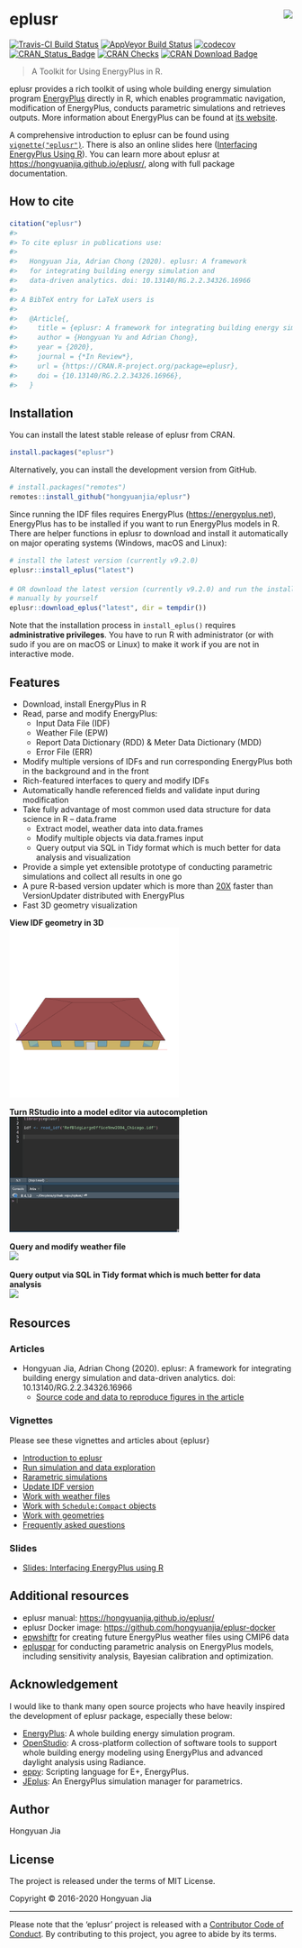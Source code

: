 
<!-- README.md is generated from README.Rmd. Please edit that file -->

# eplusr <img src="man/figures/logo.svg" align="right" />

[![Travis-CI Build
Status](https://travis-ci.com/hongyuanjia/eplusr.svg?branch=master)](https://travis-ci.com/hongyuanjia/eplusr)
[![AppVeyor Build
Status](https://ci.appveyor.com/api/projects/status/github/hongyuanjia/eplusr?branch=master&svg=true)](https://ci.appveyor.com/project/hongyuanjia/eplusr)
[![codecov](https://codecov.io/gh/hongyuanjia/eplusr/branch/master/graph/badge.svg)](https://codecov.io/gh/hongyuanjia/eplusr)
[![CRAN\_Status\_Badge](http://www.r-pkg.org/badges/version/eplusr)](https://cran.r-project.org/package=eplusr)
[![CRAN
Checks](https://cranchecks.info/badges/summary/eplusr)](https://cranchecks.info/pkgs/eplusr)
[![CRAN Download
Badge](https://cranlogs.r-pkg.org/badges/eplusr)](https://cran.r-project.org/package=eplusr)

> A Toolkit for Using EnergyPlus in R.

eplusr provides a rich toolkit of using whole building energy simulation
program [EnergyPlus](https://energyplus.net) directly in R, which
enables programmatic navigation, modification of EnergyPlus, conducts
parametric simulations and retrieves outputs. More information about
EnergyPlus can be found at [its website](https://energyplus.net).

A comprehensive introduction to eplusr can be found using
[`vignette("eplusr")`](https://hongyuanjia.github.io/eplusr/articles/eplusr.html).
There is also an online slides here ([Interfacing EnergyPlus Using
R](https://hongyuanjia.github.io/eplusrIntro/)). You can learn more
about eplusr at <https://hongyuanjia.github.io/eplusr/>, along with full
package documentation.

## How to cite

``` r
citation("eplusr")
#> 
#> To cite eplusr in publications use:
#> 
#>   Hongyuan Jia, Adrian Chong (2020). eplusr: A framework
#>   for integrating building energy simulation and
#>   data-driven analytics. doi: 10.13140/RG.2.2.34326.16966
#> 
#> A BibTeX entry for LaTeX users is
#> 
#>   @Article{,
#>     title = {eplusr: A framework for integrating building energy simulation and data-driven analytics},
#>     author = {Hongyuan Yu and Adrian Chong},
#>     year = {2020},
#>     journal = {*In Review*},
#>     url = {https://CRAN.R-project.org/package=eplusr},
#>     doi = {10.13140/RG.2.2.34326.16966},
#>   }
```

## Installation

You can install the latest stable release of eplusr from CRAN.

``` r
install.packages("eplusr")
```

Alternatively, you can install the development version from GitHub.

``` r
# install.packages("remotes")
remotes::install_github("hongyuanjia/eplusr")
```

Since running the IDF files requires EnergyPlus
(<https://energyplus.net>), EnergyPlus has to be installed if you want
to run EnergyPlus models in R. There are helper functions in eplusr to
download and install it automatically on major operating systems
(Windows, macOS and Linux):

``` r
# install the latest version (currently v9.2.0)
eplusr::install_eplus("latest")

# OR download the latest version (currently v9.2.0) and run the installer
# manually by yourself
eplusr::download_eplus("latest", dir = tempdir())
```

Note that the installation process in `install_eplus()` requires
**administrative privileges**. You have to run R with administrator (or
with sudo if you are on macOS or Linux) to make it work if you are not
in interactive mode.

## Features

  - Download, install EnergyPlus in R
  - Read, parse and modify EnergyPlus:
      - Input Data File (IDF)
      - Weather File (EPW)
      - Report Data Dictionary (RDD) & Meter Data Dictionary (MDD)
      - Error File (ERR)
  - Modify multiple versions of IDFs and run corresponding EnergyPlus
    both in the background and in the front
  - Rich-featured interfaces to query and modify IDFs
  - Automatically handle referenced fields and validate input during
    modification
  - Take fully advantage of most common used data structure for data
    science in R – data.frame
      - Extract model, weather data into data.frames
      - Modify multiple objects via data.frames input
      - Query output via SQL in Tidy format which is much better for
        data analysis and visualization
  - Provide a simple yet extensible prototype of conducting parametric
    simulations and collect all results in one go
  - A pure R-based version updater which is more than
    [20X](https://hongyuanjia.github.io/eplusr/articles/transition.html)
    faster than VersionUpdater distributed with EnergyPlus
  - Fast 3D geometry visualization

**View IDF geometry in 3D**  
<img src="https://github.com/hongyuanjia/eplusr/blob/master/tools/figures/view_geometry.gif?raw=true" width="60%" />

**Turn RStudio into a model editor via autocompletion**  
<img src="https://github.com/hongyuanjia/eplusr/blob/master/tools/figures/autocomplete.gif?raw=true" width="60%" />

**Query and modify weather file**  
<img src="https://github.com/hongyuanjia/eplusr/blob/master/tools/figures/epw.gif?raw=true" width="60%" />

**Query output via SQL in Tidy format which is much better for data
analysis**  
<img src="https://github.com/hongyuanjia/eplusr/blob/master/tools/figures/job.gif?raw=true" width="60%" />

## Resources

### Articles

  - Hongyuan Jia, Adrian Chong (2020). eplusr: A framework for
    integrating building energy simulation and data-driven analytics.
    doi: 10.13140/RG.2.2.34326.16966
      - [Source code and data to reproduce figures in the
        article](https://github.com/ideas-lab-nus/eplusr-paper)

### Vignettes

Please see these vignettes and articles about {eplusr}

  - [Introduction to
    eplusr](https://hongyuanjia.github.io/eplusr/articles/eplusr.html)
  - [Run simulation and data
    exploration](https://hongyuanjia.github.io/eplusr/articles/job.html)
  - [Rarametric
    simulations](https://hongyuanjia.github.io/eplusr/articles/param.html)
  - [Update IDF
    version](https://hongyuanjia.github.io/eplusr/articles/transition.html)
  - [Work with weather
    files](https://hongyuanjia.github.io/eplusr/articles/epw.html)
  - [Work with `Schedule:Compact`
    objects](https://hongyuanjia.github.io/eplusr/articles/schedule.html)
  - [Work with
    geometries](https://hongyuanjia.github.io/eplusr/articles/geom.html)
  - [Frequently asked
    questions](https://hongyuanjia.github.io/eplusr/articles/faq.html)

### Slides

  - [Slides: Interfacing EnergyPlus using
    R](https://hongyuanjia.github.io/eplusrIntro/)

## Additional resources

  - eplusr manual: <https://hongyuanjia.github.io/eplusr/>
  - eplusr Docker image: <https://github.com/hongyuanjia/eplusr-docker>
  - [epwshiftr](https://CRAN.R-project.org/package=epwshiftr) for
    creating future EnergyPlus weather files using CMIP6 data
  - [epluspar](https://github.com/hongyuanjia/epluspar) for conducting
    parametric analysis on EnergyPlus models, including sensitivity
    analysis, Bayesian calibration and optimization.

## Acknowledgement

I would like to thank many open source projects who have heavily
inspired the development of eplusr package, especially these below:

  - [EnergyPlus](https://www.energyplus.net): A whole building energy
    simulation program.
  - [OpenStudio](https://www.openstudio.net): A cross-platform
    collection of software tools to support whole building energy
    modeling using EnergyPlus and advanced daylight analysis using
    Radiance.
  - [eppy](https://github.com/santoshphilip/eppy): Scripting language
    for E+, EnergyPlus.
  - [JEplus](http://www.jeplus.org): An EnergyPlus simulation manager
    for parametrics.

## Author

Hongyuan Jia

## License

The project is released under the terms of MIT License.

Copyright © 2016-2020 Hongyuan Jia

-----

Please note that the ‘eplusr’ project is released with a [Contributor
Code of
Conduct](https://github.com/hongyuanjia/eplusr/blob/master/.github/CODE_OF_CONDUCT.md).
By contributing to this project, you agree to abide by its terms.
